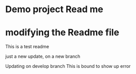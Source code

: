 # Demo project Read me
# modifying the Readme file
This is a test readme


just a new update, on a new branch

Updating on develop branch
This is bound to show up error
